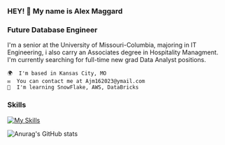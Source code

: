 ### HEY! 👋 My name is Alex Maggard
### Future Database Engineer

I'm a senior at the University of Missouri-Columbia, majoring in IT Engineering, i also carry an Associates degree in Hospitality Managment. I'm currently searching for full-time new grad Data Analyst positions.

    🌍  I'm based in Kansas City, MO
    ✉️  You can contact me at Ajm162023@ymail.com
    🧠  I'm learning SnowFlake, AWS, DataBricks

### Skills
[![My Skills](https://skillicons.dev/icons?i=aws,azure,mysql,sqlite,cs,dotnet,py,mongodb,linux,ps,powershell,stackoverflow&perline=3)](https://skillicons.dev)

![Anurag's GitHub stats](https://github-readme-stats.vercel.app/api?username=Ajm162023&show_icons=true&theme=tokyonight)
